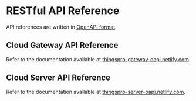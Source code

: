 # RESTful API Reference

API references are written in [OpenAPI format](https://www.openapis.org/).

## Cloud Gateway API Reference
Refer to the documentation available at [thingspro-gateway-oapi.netlify.com](https://thingspro-gateway-oapi.netlify.com/).

## Cloud Server API Reference
Refer to the documentation available at [thingspro-server-oapi.netlify.com](https://thingspro-server-oapi.netlify.com/).
